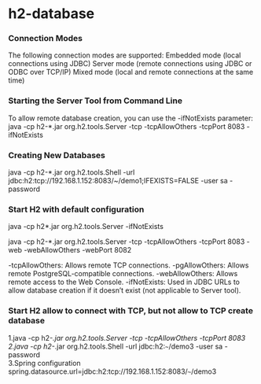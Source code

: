 # h2-database

### Connection Modes
The following connection modes are supported:
Embedded mode (local connections using JDBC)
Server mode (remote connections using JDBC or ODBC over TCP/IP)
Mixed mode (local and remote connections at the same time)


### Starting the Server Tool from Command Line
To allow remote database creation, you can use the -ifNotExists parameter:
java -cp h2-*.jar org.h2.tools.Server -tcp -tcpAllowOthers -tcpPort 8083 -ifNotExists

### Creating New Databases
java -cp h2-*.jar org.h2.tools.Shell -url jdbc:h2:tcp://192.168.1.152:8083/~/demo1;IFEXISTS=FALSE -user sa -password



### Start H2 with default configuration
 java -cp h2*.jar org.h2.tools.Server -ifNotExists


java -cp h2-*.jar org.h2.tools.Server -tcp -tcpAllowOthers -tcpPort 8083 -web -webAllowOthers -webPort 8082




-tcpAllowOthers: Allows remote TCP connections.
-pgAllowOthers: Allows remote PostgreSQL-compatible connections.
-webAllowOthers: Allows remote access to the Web Console.
-ifNotExists: Used in JDBC URLs to allow database creation if it doesn’t exist (not applicable to Server tool).

### Start H2 allow to connect with TCP, but not allow to TCP create database
1.java -cp h2-*.jar org.h2.tools.Server -tcp -tcpAllowOthers -tcpPort 8083\
2.java -cp h2-*.jar org.h2.tools.Shell -url jdbc:h2:`~`/demo3 -user sa -password\
3.Spring configuration spring.datasource.url=jdbc:h2:tcp://192.168.1.152:8083/`~`/demo3


